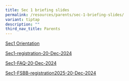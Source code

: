 ```yaml
---
title: Sec 1 briefing slides
permalink: /resources/parents/sec-1-briefing-slides/
variant: tiptap
description: ""
third_nav_title: Parents
---
```

<p><a href="/files/Parents/2025 S1/2_2_Letter_for_Orientation__Sec_1_2025_.pdf" rel="noopener nofollow" target="_blank">Sec1 Orientation</a>
</p>
<p><a href="/files/Parents/2025 S1/3_1_Slides_for_Sec_1_Registration_20_Dec.pdf" rel="noopener nofollow" target="_blank">Sec1-registration-20-Dec-2024</a>
</p>
<p><a href="/files/Parents/2025 S1/3_2_FAQ_Looping_Slides_20_Dec.pdf" rel="noopener nofollow" target="_blank">Sec1-FAQ-20-Dec-2024</a>
</p>
<p><a href="/files/Parents/2025 S1/3_3_Full_SBB_Sec_1_Registration_for_2025_20_Dec.pdf" rel="noopener nofollow" target="_blank">Sec1-FSBB-registration2025-20-Dec-2024</a>
</p>